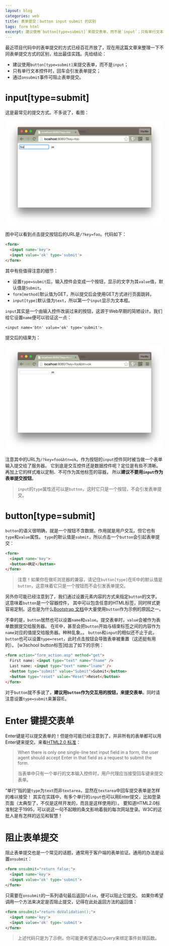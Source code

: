 ```yaml
---
layout: blog
categories: web
title: 表单提交：button input submit 的区别
tags: form html
excerpt: 建议使用`button[type=submit]`来提交表单，而不是`input`；只有单行文本控件时，回车会引发表单提交；通过`onsubmit`事件可阻止表单提交
---
```


最近项目代码中的表单提交的方式已经百花齐放了，现在用这篇文章来整理一下不同表单提交方式的区别，给出最佳实践。先给结论：

* 建议使用`button[type=submit]`来提交表单，而不是`input`；
* 只有单行文本控件时，回车会引发表单提交；
* 通过`onsubmit`事件可阻止表单提交。

# input[type=submit]

这是最常见的提交方式。不多说了，看图：

![](/assets/img/blog/html/input@2x.png)

图中可以看到点击提交按钮后的URL是`/?key=foo`。代码如下：

```html
<form>
  <input name='key'>
  <input value='ok' type='submit'>
</form>
```

其中有些值得注意的细节：

* 设置`type=submit`后，输入控件会变成一个按钮，显示的文字为其`value`值，默认值是`Submit`。
* `form[method]`默认值为GET，所以提交后会使用GET方式进行页面跳转。
* `input[type]`默认值为`text`，所以第一个`input`显示为文本框。

`input`其实是一个由输入控件改装过来的按钮，这源于Web早期的简陋设计。我们给它设置`name`便可以验证这一点：

```
<input name='btn' value='ok' type='submit'>
```

提交后的结果为：

![](/assets/img/blog/html/input-with-name@2x.png)

注意其中的URL为`/?key=foo&btn=ok`。作为按钮的`input`控件同时被当做一个表单输入提交给了服务器。
它到底是交互控件还是数据控件呢？定位是有些不清晰。再加上它的样式难以定制、不可作为其他标签的容器，
所以**建议不要用`input`作为表单提交按钮**。

> `input`的`type`属性还可以是`button`，这时它只是一个按钮，不会引发表单提交。

<!--more-->

# button[type=submit]

`button`的语义很明确，就是一个按钮不含数据，作用就是用户交互。但它也有`type`和`value`属性。
`type`的默认值是`submit`，所以点击一个`button`会引起表单提交：

```html
<form>
  <input name='key'>
  <button>确定</button>
</form>
```

> 注意！如果你在做IE浏览器的兼容，请记住`button[type]`在IE中的默认值是`button`，这意味着它只是一个按钮而不会引发表单提交。

另外你可能已经注意到了，我们通过设置元素内容的方式来指定`button`的文字。这意味着`button`是一个容器控件，
其中可以包含任意的HTML标签，同时样式更容易定制。这也是为什么[Bootstrap 文档][bootstrap]中大量使用`button`作为示例的原因之一。

不幸的是，`button`居然也可以设置`name`和`value`。提交表单时，`value`会被作为表单数据提交给服务器。
在IE中，甚至会把`button`开始与结束标签之间的内容作为`name`对应的值提交给服务器。种种乱象。。
`button`和`input`的相似还不止于此，`button`也可以设置`type=reset`，此时点击按钮会导致表单被重置（这还挺有用的）。
[w3school button标签]给出了如下的示例：

```html
<form action="form_action.asp" method="get">
  First name: <input type="text" name="fname" />
  Last name: <input type="text" name="lname" />
  <button type="submit" value="Submit">Submit</button>
  <button type="reset" value="Reset">Reset</button>
</form>
```

对于`button`就不多说了，**建议用`button`作为交互用的按钮，来提交表单**。同时请注意设置`type=submit`来兼容IE。

# Enter 键提交表单

Enter键是可以提交表单的！但是你可能已经注意到了，并非所有的表单都可以用Enter键来提交。来看[HTML2.0 标准][html2]：

> When there is only one single-line text input field in a form, the user agent should accept Enter in that field as a request to submit the form.
> 
> 当表单中只有一个单行的文本输入控件时，用户代理应当接受回车键来提交表单。

“单行”指的是`type`为`text`而非`textarea`，显然在`textarea`中回车提交表单是怎样的难以接受！
其实在实践中，有多个单行的`input`也可以用Enter提交，比如登录页面（太典型了，不仅是这样开发的，而且是这样使用的）。
要知道HTML2.0标准制定于1995，可以说这一句不起眼的条文影响着我的每次网站登录。W3C的这批人是有怎样的远见和智慧！

# 阻止表单提交

阻止表单提交也是一个常见的话题，通常用于客户端的表单验证。通用的办法是设置`onsubmit`：

```html
<form onsubmit="return false;">
  <input name='key'>
  <input value='ok' type='submit'>
</form>
```

只需要在`onsubmit`的一系列语句最后返回`false`，便可以阻止它提交。
如果你希望调用一个方法来决定是否阻止提交，记得在此处返回方法的返回值：

```html
<form onsubmit="return doValidation();">
  <input name='key'>
  <input value='ok' type='submit'>
</form>
```

> 上述代码只是为了示例，你可能更希望通过jQuery来绑定事件处理函数。

[html2]: http://www.w3.org/MarkUp/html-spec/html-spec_toc.html
[bootstrap]: http://v3.bootcss.com